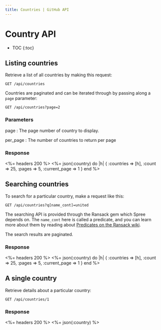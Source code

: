 ```yaml
---
title: Countries | GitHub API
---
```


# Country API

* TOC
{:toc}

## Listing countries

Retrieve a list of all countries by making this request:

    GET /api/countries

Countries are paginated and can be iterated through by passing along a `page` parameter:

    GET /api/countries?page=2

### Parameters

page
: The page number of country to display.

per_page
: The number of countries to return per page

### Response

<%= headers 200 %>
<%= json(:country) do |h| 
{ :countries => [h],
  :count => 25,
  :pages => 5,
  :current_page => 1 }
end %>

## Searching countries

To search for a particular country, make a request like this:

    GET /api/countries?q[name_cont]=united

The searching API is provided through the Ransack gem which Spree depends on. The `name_cont` here is called a predicate, and you can learn more about them by reading about [Predicates on the Ransack wiki](https://github.com/ernie/ransack/wiki/Basic-Searching).

The search results are paginated.

### Response

<%= headers 200 %>
<%= json(:country) do |h|
 { :countries => [h],
   :count => 25,
   :pages => 5,
   :current_page => 1 }
end %> 

## A single country

Retrieve details about a particular country: 

    GET /api/countries/1

### Response

<%= headers 200 %>
<%= json(:country) %>


